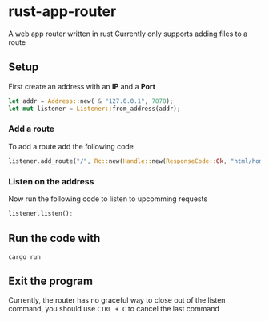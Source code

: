 # rust-app-router

A web app router written in rust
Currently only supports adding files to a route

## Setup

First create an address with an **IP** and a **Port**

```rust
let addr = Address::new( & "127.0.0.1", 7878);
let mut listener = Listener::from_address(addr);
```

### Add a route

To add a route add the following code

```rust
listener.add_route("/", Rc::new(Handle::new(ResponseCode::Ok, "html/homepage.html")))
```

### Listen on the address

Now run the following code to listen to upcomming requests

```rust
listener.listen();
```

## Run the code with

```shell
cargo run
```

## Exit the program

Currently, the router has no graceful way to close out of the listen command,
you should use `CTRL + C` to cancel the last command

